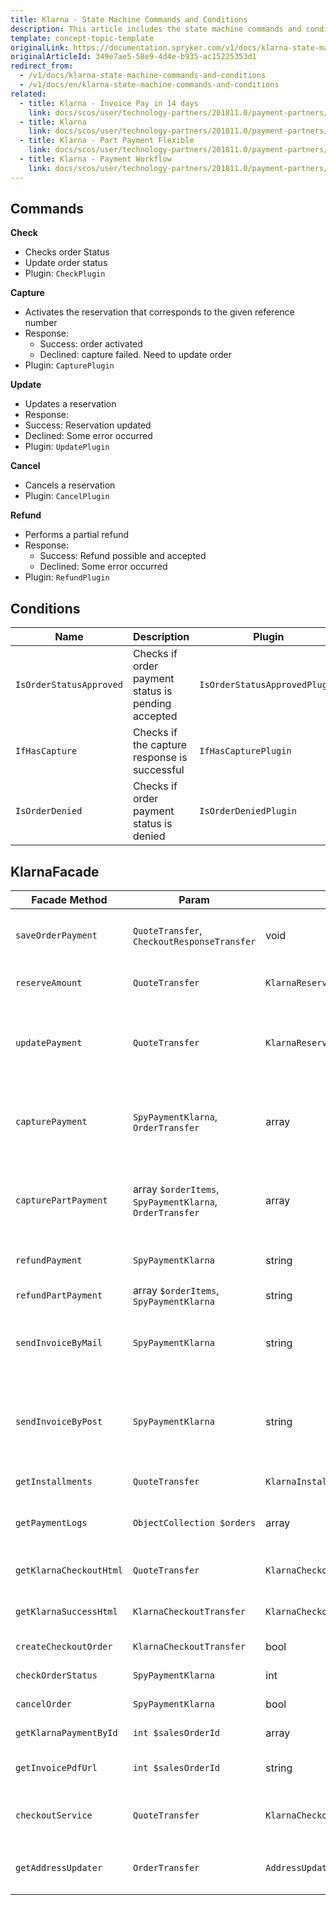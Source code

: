 ```yaml
---
title: Klarna - State Machine Commands and Conditions
description: This article includes the state machine commands and conditions provided by Klarna.
template: concept-topic-template
originalLink: https://documentation.spryker.com/v1/docs/klarna-state-machine-commands-and-conditions
originalArticleId: 349e7ae5-58e9-4d4e-b935-ac15225353d1
redirect_from:
  - /v1/docs/klarna-state-machine-commands-and-conditions
  - /v1/docs/en/klarna-state-machine-commands-and-conditions
related:
  - title: Klarna - Invoice Pay in 14 days
    link: docs/scos/user/technology-partners/201811.0/payment-partners/klarna/technical-details-and-howtos/klarna-invoice-pay-in-14-days.html
  - title: Klarna
    link: docs/scos/user/technology-partners/201811.0/payment-partners/klarna/klarna.html
  - title: Klarna - Part Payment Flexible
    link: docs/scos/user/technology-partners/201811.0/payment-partners/klarna/technical-details-and-howtos/klarna-part-payment-flexible.html
  - title: Klarna - Payment Workflow
    link: docs/scos/user/technology-partners/201811.0/payment-partners/klarna/technical-details-and-howtos/klarna-payment-workflow.html
---
```


## Commands

<b>Check</b>

* Checks order Status
* Update order status
* Plugin: `CheckPlugin`

<b>Capture</b>

* Activates the reservation that corresponds to the given reference number
* Response:
  - Success: order activated
  - Declined: capture failed. Need to update order
* Plugin: `CapturePlugin`

<b>Update</b>

* Updates a reservation
* Response:
* Success: Reservation updated
* Declined: Some error occurred
* Plugin: `UpdatePlugin`

<b>Cancel</b>

* Cancels a reservation
* Plugin: `CancelPlugin`

<b>Refund</b>

* Performs a partial refund
* Response:
  - Success: Refund possible and accepted
  - Declined: Some error occurred
* Plugin: `RefundPlugin`

## Conditions

| Name | Description | Plugin |
| --- | --- | --- |
| `IsOrderStatusApproved` | Checks if order payment status is pending accepted | `IsOrderStatusApprovedPlugin` |
| `IfHasCapture` | Checks if the capture response is successful | `IfHasCapturePlugin` |
| `IsOrderDenied` | Checks if order payment status is denied | `IsOrderDeniedPlugin` |

## KlarnaFacade

| Facade Method | Param | Return | Description |
| --- | --- | --- | --- |
| `saveOrderPayment` | `QuoteTransfer`, `CheckoutResponseTransfer` | void | Saves the payment for the submitted order |
| `reserveAmount` | `QuoteTransfer` | `KlarnaReserveAmountResponseTransfer` | Reserves the amount of the purchase |
| `updatePayment` | `QuoteTransfer` | `KlarnaReserveAmountResponseTransfer` | Update the reservation matching the given reservation number |
| `capturePayment` | `SpyPaymentKlarna`, `OrderTransfer` | array | Activate the reservation matching the given reservation number |
| `capturePartPayment` | array `$orderItems`, `SpyPaymentKlarna`, `OrderTransfer` | array | Activate the reservation matching the given reservation number |
| `refundPayment` | `SpyPaymentKlarna` | string | Performs a complete refund |
| `refundPartPayment` | array `$orderItems`, `SpyPaymentKlarna` | string | Performs a partial refund |
| `sendInvoiceByMail` | `SpyPaymentKlarna` | string | Sends an activated invoice to the customer via e-mail |
| `sendInvoiceByPost` | `SpyPaymentKlarna` | string | Requests a postal send-out of an activated invoice to a customer by Klarna |
| `getInstallments` | `QuoteTransfer` | `KlarnaInstallmentResponseTransfer` | Get available Part Payments |
| `getPaymentLogs` | `ObjectCollection $orders` | array | Return all payment logs for submitted orders |
| `getKlarnaCheckoutHtml` | `QuoteTransfer` | `KlarnaCheckoutTransfer` | Return checkout values |
| `getKlarnaSuccessHtml` | `KlarnaCheckoutTransfer` | `KlarnaCheckoutTransfer` | Return success values |
| `createCheckoutOrder` | `KlarnaCheckoutTransfer` | bool | Creates checkout order |
| `checkOrderStatus` | `SpyPaymentKlarna` | int | Return order status |
| `cancelOrder` | `SpyPaymentKlarna` | bool | Cancels payment |
| `getKlarnaPaymentById` | `int $salesOrderId` | array | Return order payment data |
| `getInvoicePdfUrl` | `int $salesOrderId` | string | Return pdf URL from config |
| `checkoutService` | `QuoteTransfer` | `KlarnaCheckoutServiceTransfer` | Perform a checkout service request |
| `getAddressUpdater` | `OrderTransfer` | `AddressUpdater` | Return `AddressUpdater` from the factory |
